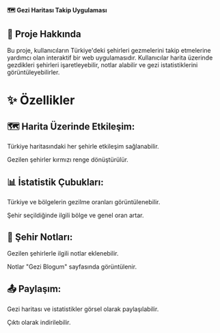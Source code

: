 #### 🗺️ Gezi Haritası Takip Uygulaması ####

## 📖 Proje Hakkında ## 

Bu proje, kullanıcıların Türkiye'deki şehirleri gezmelerini takip etmelerine yardımcı olan interaktif bir web uygulamasıdır. Kullanıcılar harita üzerinde gezdikleri şehirleri işaretleyebilir, notlar alabilir ve gezi istatistiklerini görüntüleyebilirler.

# ✨ Özellikler #

## 🗺️ Harita Üzerinde Etkileşim: ##

Türkiye haritasındaki her şehirle etkileşim sağlanabilir.

Gezilen şehirler kırmızı renge dönüştürülür.

## 📊 İstatistik Çubukları: ##

Türkiye ve bölgelerin gezilme oranları görüntülenebilir.

Şehir seçildiğinde ilgili bölge ve genel oran artar.

## 📝 Şehir Notları: ##

Gezilen şehirlerle ilgili notlar eklenebilir.

Notlar "Gezi Blogum" sayfasında görüntülenir.

## 📤 Paylaşım: ##

Gezi haritası ve istatistikler görsel olarak paylaşılabilir.

Çıktı olarak indirilebilir.

